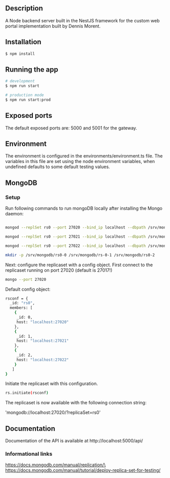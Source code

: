 ## Description

A Node backend server built in the NestJS framework for the custom web portal implementation built by Dennis Morent.

## Installation

```bash
$ npm install
```

## Running the app

```bash
# development
$ npm run start

# production mode
$ npm run start:prod
```

## Exposed ports
The default exposed ports are: 5000 and 5001 for the gateway.

## Environment
The environment is configured in the environments/environment.ts file.
The variables in this file are set using the node environment variables, when undefined defaults to some default testing values.

## MongoDB


### Setup


Run following commands to run mongoDB locally after installing the Mongo daemon:

```bash

mongod --replSet rs0 --port 27020 --bind_ip localhost --dbpath /srv/mongodb/rs0-0 

mongod --replSet rs0 --port 27021 --bind_ip localhost --dbpath /srv/mongodb/rs0-1  

mongod --replSet rs0 --port 27022 --bind_ip localhost --dbpath /srv/mongodb/rs0-2 

mkdir -p /srv/mongodb/rs0-0 /srv/mongodb/rs-0-1 /srv/mongodb/rs0-2

```

Next: configure the replicaset with a config object.
First connect to the replicaset running on port 27020 (default is 27017!)


``` bash
mongo --port 27020
```

Default config object:

``` bash
rsconf = {
  _id: "rs0",
  members: [
    {
     _id: 0,
     host: "localhost:27020"
    },
    {
     _id: 1,
     host: "localhost:27021"
    },
    {
     _id: 2,
     host: "localhost:27022"
    }
   ]
}
```


Initiate the replicaset with this configuration.

``` bash
rs.initiate(rsconf)
```

The replicaset is now available with the following connection string:

'mongodb://localhost:27020/?replicaSet=rs0'


## Documentation

Documentation of the API is available at http://localhost:5000/api/

### Informational links

https://docs.mongodb.com/manual/replication/\
https://docs.mongodb.com/manual/tutorial/deploy-replica-set-for-testing/
